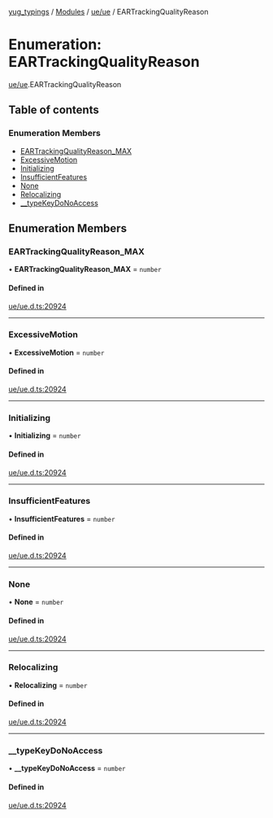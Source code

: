 [yug_typings](../README.md) / [Modules](../modules.md) / [ue/ue](../modules/ue_ue.md) / EARTrackingQualityReason

# Enumeration: EARTrackingQualityReason

[ue/ue](../modules/ue_ue.md).EARTrackingQualityReason

## Table of contents

### Enumeration Members

- [EARTrackingQualityReason\_MAX](ue_ue.EARTrackingQualityReason.md#eartrackingqualityreason_max)
- [ExcessiveMotion](ue_ue.EARTrackingQualityReason.md#excessivemotion)
- [Initializing](ue_ue.EARTrackingQualityReason.md#initializing)
- [InsufficientFeatures](ue_ue.EARTrackingQualityReason.md#insufficientfeatures)
- [None](ue_ue.EARTrackingQualityReason.md#none)
- [Relocalizing](ue_ue.EARTrackingQualityReason.md#relocalizing)
- [\_\_typeKeyDoNoAccess](ue_ue.EARTrackingQualityReason.md#__typekeydonoaccess)

## Enumeration Members

### EARTrackingQualityReason\_MAX

• **EARTrackingQualityReason\_MAX** = `number`

#### Defined in

[ue/ue.d.ts:20924](https://github.com/YugMetaverse/yug_typings/blob/25cad34/ue/ue.d.ts#L20924)

___

### ExcessiveMotion

• **ExcessiveMotion** = `number`

#### Defined in

[ue/ue.d.ts:20924](https://github.com/YugMetaverse/yug_typings/blob/25cad34/ue/ue.d.ts#L20924)

___

### Initializing

• **Initializing** = `number`

#### Defined in

[ue/ue.d.ts:20924](https://github.com/YugMetaverse/yug_typings/blob/25cad34/ue/ue.d.ts#L20924)

___

### InsufficientFeatures

• **InsufficientFeatures** = `number`

#### Defined in

[ue/ue.d.ts:20924](https://github.com/YugMetaverse/yug_typings/blob/25cad34/ue/ue.d.ts#L20924)

___

### None

• **None** = `number`

#### Defined in

[ue/ue.d.ts:20924](https://github.com/YugMetaverse/yug_typings/blob/25cad34/ue/ue.d.ts#L20924)

___

### Relocalizing

• **Relocalizing** = `number`

#### Defined in

[ue/ue.d.ts:20924](https://github.com/YugMetaverse/yug_typings/blob/25cad34/ue/ue.d.ts#L20924)

___

### \_\_typeKeyDoNoAccess

• **\_\_typeKeyDoNoAccess** = `number`

#### Defined in

[ue/ue.d.ts:20924](https://github.com/YugMetaverse/yug_typings/blob/25cad34/ue/ue.d.ts#L20924)
